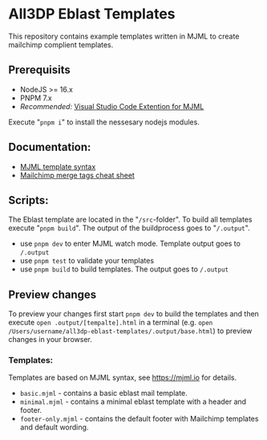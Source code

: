 # All3DP Eblast Templates

This repository contains example templates written in MJML to create mailchimp complient templates.

## Prerequisits

- NodeJS >= 16.x
- PNPM 7.x
- _Recommended:_ [Visual Studio Code Extention for MJML](https://marketplace.visualstudio.com/items?itemName=mjmlio.vscode-mjml)

Execute "`pnpm i`" to install the nessesary nodejs modules.

## Documentation:

- [MJML template syntax](https://documentation.mjml.io/)
- [Mailchimp merge tags cheat sheet](https://mailchimp.com/help/all-the-merge-tags-cheat-sheet/)

## Scripts:

The Eblast template are located in the "`/src`-folder". To build all templates execute "`pnpm build`". The output of the buildprocess goes to "`/.output`".

- use `pnpm dev` to enter MJML watch mode. Template output goes to `/.output`
- use `pnpm test` to validate your templates
- use `pnpm build` to build templates. The output goes to `/.output`

## Preview changes

To preview your changes first start `pnpm dev` to build the templates and then execute `open .output/[tempalte].html` in a terminal (e.g. `open /Users/username/all3dp-eblast-templates/.output/base.html`) to preview changes in your browser.

### Templates:

Templates are based on MJML syntax, see https://mjml.io for details.

- `basic.mjml` - contains a basic eblast mail template.
- `minimal.mjml` - contains a minimal eblast template with a header and footer.
- `footer-only.mjml` - contains the default footer with Mailchimp templates and default wording.
